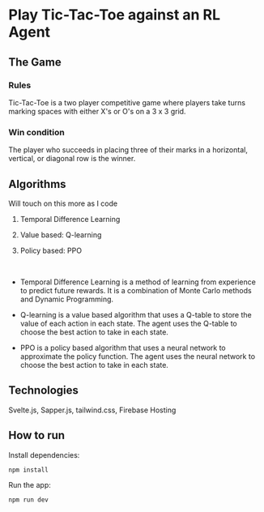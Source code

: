 # Play Tic-Tac-Toe against an RL Agent

## The Game

### Rules
Tic-Tac-Toe is a two player competitive game where players take turns marking spaces with either X's or O's on a 3 x 3 grid. 

### Win condition
The player who succeeds in placing three of their marks in a horizontal, vertical, or diagonal row is the winner.

## Algorithms
Will touch on this more as I code

1. Temporal Difference Learning

2. Value based: Q-learning

3. Policy based: PPO

<br>

* Temporal Difference Learning is a method of learning from experience to predict future rewards. It is a combination of Monte Carlo methods and Dynamic Programming.

* Q-learning is a value based algorithm that uses a Q-table to store the value of each action in each state. The agent uses the Q-table to choose the best action to take in each state.

* PPO is a policy based algorithm that uses a neural network to approximate the policy function. The agent uses the neural network to choose the best action to take in each state.

## Technologies
Svelte.js, Sapper.js, tailwind.css, Firebase Hosting

## How to run

Install dependencies:
```
npm install
```

Run the app:
```
npm run dev
```



